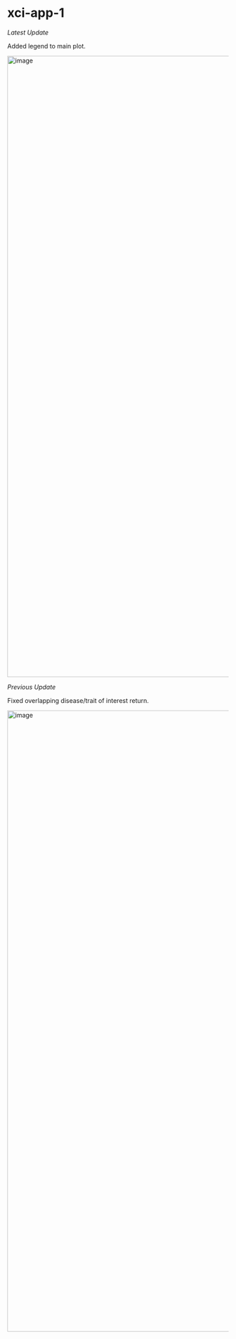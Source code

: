 # xci-app-1


*Latest Update*

Added legend to main plot. 

<img width="1414" alt="image"
src="https://user-images.githubusercontent.com/71516524/103571048-34a29d80-4e98-11eb-9d8d-d3905f3cbff5.png">


*Previous Update* 

Fixed overlapping disease/trait of interest return. 

<img width="1414" alt="image"
src="https://user-images.githubusercontent.com/71516524/103560314-91e12380-4e85-11eb-94f3-fd9f9522c8ec.png">